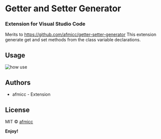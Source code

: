 # Getter and Setter Generator
### Extension for Visual Studio Code 
Merits to https://github.com/afmicc/getter-setter-generator
This extension generate get and set methods from the class variable declarations.

## Usage
![how use](https://raw.githubusercontent.com/afmicc/getter-setter-generator/master/readme/v1.0.0.gif)

## Authors

* afmicc - Extension

## License
MIT © [afmicc](https://github.com/afmicc)

**Enjoy!**
